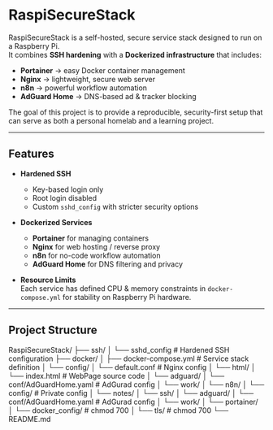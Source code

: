 # RaspiSecureStack

RaspiSecureStack is a self-hosted, secure service stack designed to run on a Raspberry Pi.  
It combines **SSH hardening** with a **Dockerized infrastructure** that includes:

- **Portainer** → easy Docker container management  
- **Nginx** → lightweight, secure web server  
- **n8n** → powerful workflow automation  
- **AdGuard Home** → DNS-based ad & tracker blocking  

The goal of this project is to provide a reproducible, security-first setup that can serve as both a personal homelab and a learning project.

---

## Features

- **Hardened SSH**  
  - Key-based login only  
  - Root login disabled  
  - Custom `sshd_config` with stricter security options  

- **Dockerized Services**  
  - **Portainer** for managing containers  
  - **Nginx** for web hosting / reverse proxy  
  - **n8n** for no-code workflow automation  
  - **AdGuard Home** for DNS filtering and privacy  

- **Resource Limits**  
  Each service has defined CPU & memory constraints in `docker-compose.yml` for stability on Raspberry Pi hardware.  

---

## Project Structure

RaspiSecureStack/
├── ssh/
│ └── sshd_config # Hardened SSH configuration
├── docker/
│ ├── docker-compose.yml # Service stack definition
│ └── config/
│ 	└── default.conf # Nginx config
│ └── html/
│ 	└── index.html # WebPage source code
│ └── adguard/
│ 	└── conf/AdGuardHome.yaml # AdGurad config
│ 	└── work/ 
│ └── n8n/
│ 	└── config/ # Private config
│ 	└── notes/ 
│ 	└── ssh/ 
│ └── adguard/
│ 	└── conf/AdGuardHome.yaml # AdGurad config
│ 	└── work/ 
│ └── portainer/
│ 	└── docker_config/ # chmod 700
│ 	└── tls/ # chmod 700
└── README.md
